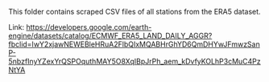 This folder contains scraped CSV files of all stations from the ERA5 dataset. 

Link: https://developers.google.com/earth-engine/datasets/catalog/ECMWF_ERA5_LAND_DAILY_AGGR?fbclid=IwY2xjawNEWEBleHRuA2FlbQIxMQABHrGhYD6QmDHYwJFmwzSanP-5nbzfInyYZexYrQSPOquthMAY5O8XqIBpJrPh_aem_kDvfyKOLhP3cMuC4PzNtYA
